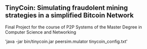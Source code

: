 ## TinyCoin: Simulating fraudolent mining strategies in a simplified Bitcoin Network

Final Project for the course of P2P Systems of the Master Degree in Computer Science and Networking



'java -jar bin/tinycoin.jar peersim.mulator tinycoin_config.txt'

